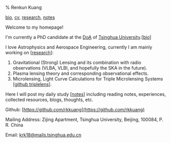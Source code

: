 % Renkun Kuang

[bio](https://rkkuang.github.io/bio.html), [cv](https://rkkuang.github.io/cv.pdf), [research](https://rkkuang.github.io/research/research.html), [notes](https://rkkuang.github.io/notes)

Welcome to my homepage!

I'm currently a PhD candidate at the [DoA](http://astro.tsinghua.edu.cn/) of [Tsinghua University](https://www.tsinghua.edu.cn/publish/thu2018en/index.html).[[bio](https://rkkuang.github.io/bio_me.html)]

I love Astrophysics and Aerospace Engineering, currently I am mainly working on [[research](https://rkkuang.github.io/research/research.html)]: 

1. Gravitational (Strong) Lensing and its combination with radio observations (VLBA, VLBI, and hopefully the SKA in the future).
2. Plasma lensing theory and corresponding observational effects.
3. Microlensing, Light Curve Calculations for Triple Microlensing Systems [[github triplelens](https://github.com/rkkuang/triplelens)].

Here I will post my daily study [[notes](https://rkkuang.github.io/notes)] including reading notes, experiences, collected resources, blogs, thoughts, etc.



<!--<script type="text/javascript" src="//rf.revolvermaps.com/0/0/1.js?i=5ql9o894hut&amp;s=260&amp;m=0&amp;v=true&amp;r=false&amp;b=000000&amp;n=false&amp;c=ff0000" async="async"></script><p1>日月盈昃，辰宿列张</p1>-->

Github: [https://github.com/rkkuang](https://github.com/rkkuang)

Mailing Address: Zijing Apartment, Tsinghua University, Beijing, 100084, P. R. China

Email: krk18@mails.tsinghua.edu.cn
